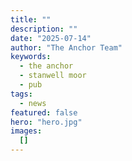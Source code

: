 ```yaml
---
title: ""
description: ""
date: "2025-07-14"
author: "The Anchor Team"
keywords:
  - the anchor
  - stanwell moor
  - pub
tags:
  - news
featured: false
hero: "hero.jpg"
images:
  []
---
```



